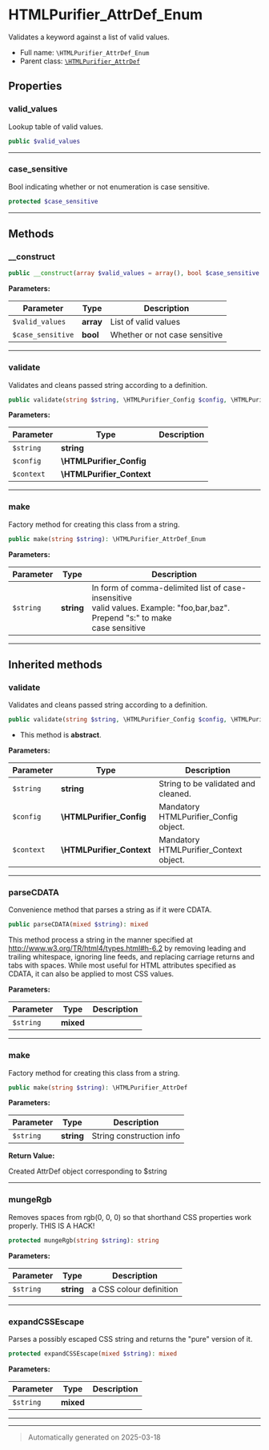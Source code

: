 
# HTMLPurifier_AttrDef_Enum

Validates a keyword against a list of valid values.



* Full name: `\HTMLPurifier_AttrDef_Enum`
* Parent class: [`\HTMLPurifier_AttrDef`](./HTMLPurifier_AttrDef.md)



## Properties


### valid_values

Lookup table of valid values.

```php
public $valid_values
```






***

### case_sensitive

Bool indicating whether or not enumeration is case sensitive.

```php
protected $case_sensitive
```






***

## Methods


### __construct



```php
public __construct(array $valid_values = array(), bool $case_sensitive = false): mixed
```








**Parameters:**

| Parameter | Type | Description |
|-----------|------|-------------|
| `$valid_values` | **array** | List of valid values |
| `$case_sensitive` | **bool** | Whether or not case sensitive |





***

### validate

Validates and cleans passed string according to a definition.

```php
public validate(string $string, \HTMLPurifier_Config $config, \HTMLPurifier_Context $context): bool|string
```








**Parameters:**

| Parameter | Type | Description |
|-----------|------|-------------|
| `$string` | **string** |  |
| `$config` | **\HTMLPurifier_Config** |  |
| `$context` | **\HTMLPurifier_Context** |  |





***

### make

Factory method for creating this class from a string.

```php
public make(string $string): \HTMLPurifier_AttrDef_Enum
```








**Parameters:**

| Parameter | Type | Description |
|-----------|------|-------------|
| `$string` | **string** | In form of comma-delimited list of case-insensitive<br />valid values. Example: &quot;foo,bar,baz&quot;. Prepend &quot;s:&quot; to make<br />case sensitive |





***


## Inherited methods


### validate

Validates and cleans passed string according to a definition.

```php
public validate(string $string, \HTMLPurifier_Config $config, \HTMLPurifier_Context $context): mixed
```




* This method is **abstract**.



**Parameters:**

| Parameter | Type | Description |
|-----------|------|-------------|
| `$string` | **string** | String to be validated and cleaned. |
| `$config` | **\HTMLPurifier_Config** | Mandatory HTMLPurifier_Config object. |
| `$context` | **\HTMLPurifier_Context** | Mandatory HTMLPurifier_Context object. |





***

### parseCDATA

Convenience method that parses a string as if it were CDATA.

```php
public parseCDATA(mixed $string): mixed
```

This method process a string in the manner specified at
<http://www.w3.org/TR/html4/types.html#h-6.2> by removing
leading and trailing whitespace, ignoring line feeds, and replacing
carriage returns and tabs with spaces.  While most useful for HTML
attributes specified as CDATA, it can also be applied to most CSS
values.






**Parameters:**

| Parameter | Type | Description |
|-----------|------|-------------|
| `$string` | **mixed** |  |





***

### make

Factory method for creating this class from a string.

```php
public make(string $string): \HTMLPurifier_AttrDef
```








**Parameters:**

| Parameter | Type | Description |
|-----------|------|-------------|
| `$string` | **string** | String construction info |


**Return Value:**

Created AttrDef object corresponding to $string




***

### mungeRgb

Removes spaces from rgb(0, 0, 0) so that shorthand CSS properties work
properly. THIS IS A HACK!

```php
protected mungeRgb(string $string): string
```








**Parameters:**

| Parameter | Type | Description |
|-----------|------|-------------|
| `$string` | **string** | a CSS colour definition |





***

### expandCSSEscape

Parses a possibly escaped CSS string and returns the "pure"
version of it.

```php
protected expandCSSEscape(mixed $string): mixed
```








**Parameters:**

| Parameter | Type | Description |
|-----------|------|-------------|
| `$string` | **mixed** |  |





***


***
> Automatically generated on 2025-03-18
